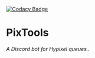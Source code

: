 
[![Codacy Badge](https://api.codacy.com/project/badge/Grade/8755fad425e049b9b55ea0e40d9a3c60)](https://app.codacy.com/gh/P2PHackClub/PixTools?utm_source=github.com&utm_medium=referral&utm_content=P2PHackClub/PixTools&utm_campaign=Badge_Grade_Dashboard)

# PixTools
*A Discord bot for Hypixel queues..*